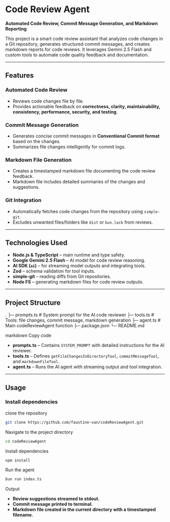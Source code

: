# Code Review Agent

**Automated Code Review, Commit Message Generation, and Markdown Reporting**

This project is a smart code review assistant that analyzes code changes in a Git repository, generates structured commit messages, and creates markdown reports for code reviews. It leverages Gemini 2.5 Flash and custom tools to automate code quality feedback and documentation.

---

## Features

### Automated Code Review
- Reviews code changes file by file.
- Provides actionable feedback on **correctness, clarity, maintainability, consistency, performance, security, and testing**.

### Commit Message Generation
- Generates concise commit messages in **Conventional Commit format** based on the changes.
- Summarizes file changes intelligently for commit logs.

### Markdown File Generation
- Creates a timestamped markdown file documenting the code review feedback.
- Markdown file includes detailed summaries of the changes and suggestions.

### Git Integration
- Automatically fetches code changes from the repository using `simple-git`.
- Excludes unwanted files/folders like `dist` or `bun.lock` from reviews.

---

## Technologies Used
- **Node.js & TypeScript** – main runtime and type safety.
- **Google Gemini 2.5 Flash** – AI model for code review reasoning.
- **AI SDK (`ai`)** – for streaming model outputs and integrating tools.
- **Zod** – schema validation for tool inputs.
- **simple-git** – reading diffs from Git repositories.
- **Node FS** – generating markdown files for code review outputs.

---

## Project Structure

.
├─ prompts.ts # System prompt for the AI code reviewer
├─ tools.ts # Tools: file changes, commit message, markdown generation
├─ agent.ts # Main codeReviewAgent function
├─ package.json
└─ README.md

markdown
Copy code

- **prompts.ts** – Contains `SYSTEM_PROMPT` with detailed instructions for the AI reviewer.  
- **tools.ts** – Defines `getFileChangesInDirectoryTool`, `commitMessageTool`, and `markdownFileTool`.  
- **agent.ts** – Runs the AI agent with streaming output and tool integration.  

---

## Usage

### Install dependencies
clone the repository
```bash
git clone https://github.com/faustine-van/codeReviewAgent.git
```
Navigate to the project directory
```bash
cd codeReviewAgent
```
Install dependencies
```bash
npm install
```
Run the agent
```bash
bun run index.ts
```
Output
- **Review suggestions streamed to stdout.**
- **Commit message printed to terminal.**
- **Markdown file created in the current directory with a timestamped filename.**